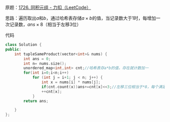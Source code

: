 原题：[1726. 同积元组 - 力扣（LeetCode）](https://leetcode.cn/problems/tuple-with-same-product/description/)

思路：遍历取出$a$和$b$，通过哈希表存储$a \times b$的值，当记录数大于$1$时，每增加一次记录数，$ans \times 8$（相当于左移3位）

代码
```c++
class Solution {
public:
    int tupleSameProduct(vector<int>& nums) {
        int ans = 0;
        int n= nums.size();
        unordered_map<int,int> cnt;//哈希表存a*b的值，存在就计数加一
        for(int i=0;i<n;i++)
            for (int j = i+1; j < n; j++) {
                int x = nums[i] * nums[j];
                if(cnt.count(x))ans+=cnt[x]<<3;//左移三位相当于*8，每个满足a*b=c*d根据交换律有8种
                ++cnt[x];
            }
        return ans;

    }
};
```

